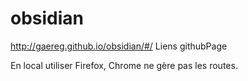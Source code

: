 # obsidian

http://gaereg.github.io/obsidian/#/ Liens githubPage

En local utiliser Firefox, Chrome ne gère pas les routes.
